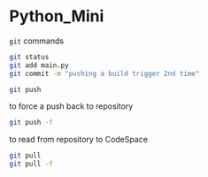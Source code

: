 # Python_Mini

`git` commands

```bash
git status
git add main.py
git commit -m "pushing a build trigger 2nd time"

git push
```

to force a push back to repository
```bash
git push -f
```

to read from repository to CodeSpace
```bash
git pull
git pull -f
```
